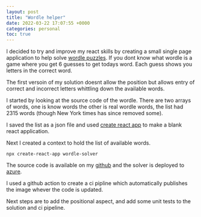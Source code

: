 ```yaml
---
layout: post
title: "Wordle helper"
date: 2022-03-22 17:07:55 +0000
categories: personal
toc: true
---
```

I decided to try and improve my react skills by creating a small single page application to help solve [wordle puzzles](https://www.nytimes.com/games/wordle/index.html). If you dont know what wordle is a game where you get 6 guesses to get todays word. Each guess shows you letters in the correct word.

The first versoin of my solution doesnt allow the position but allows entry of correct and incorrect letters whittling down the available words. 

I started by looking at the source code of the wordle. There are two arrays of words, one is know words the other is real wordle words, the list had 2315 words (though New York times has since removed some).

I saved the list as a json file and used [create react app](https://reactjs.org/docs/create-a-new-react-app.html) to make a blank react application. 

Next I created a context to hold the list of available words.

```
npx create-react-app wordle-solver
```

The source code is available on my [github](https://github.com/Cookiesworld/wordle-solver) and the solver is deployed to [azure](https://wh.azurewebsites.net).

I used a github action to create a ci pipline which automatically publishes the image whever the code is updated.

Next steps are to add the positional aspect, and add some unit tests to the solution and ci pipeline.
